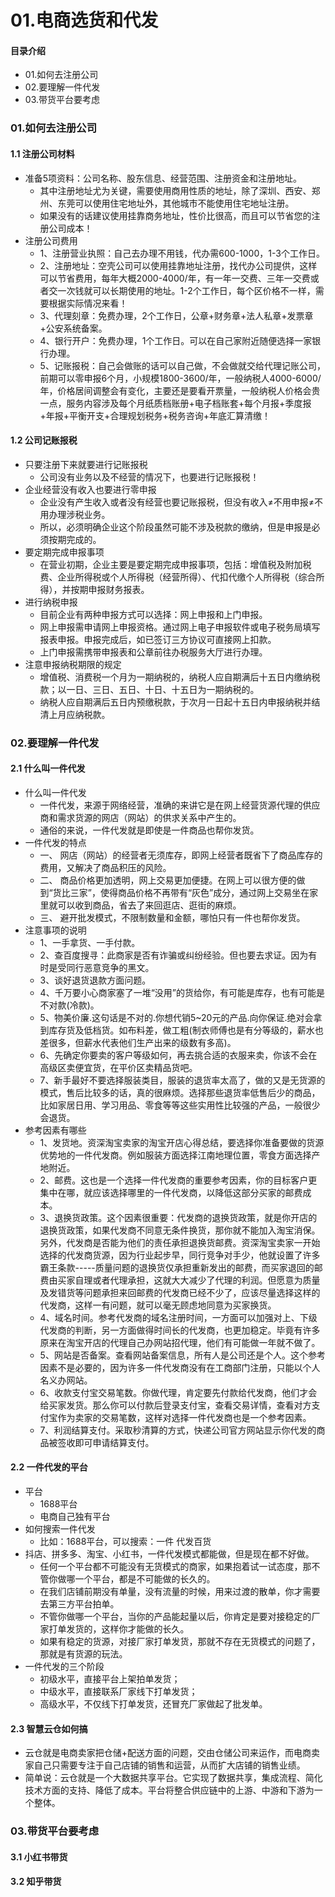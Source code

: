 # 01.电商选货和代发
#### 目录介绍
- 01.如何去注册公司
- 02.要理解一件代发
- 03.带货平台要考虑




### 01.如何去注册公司
#### 1.1 注册公司材料
- 准备5项资料：公司名称、股东信息、经营范围、注册资金和注册地址。
    - 其中注册地址尤为关键，需要使用商用性质的地址，除了深圳、西安、郑州、东莞可以使用住宅地址外，其他城市不能使用住宅地址注册。
    - 如果没有的话建议使用挂靠商务地址，性价比很高，而且可以节省您的注册公司成本！
- 注册公司费用
    - 1、注册营业执照：自己去办理不用钱，代办需600-1000，1-3个工作日。
    - 2、注册地址：空壳公司可以使用挂靠地址注册，找代办公司提供，这样可以节省费用，每年大概2000-4000/年，有一年一交费、三年一交费或者交一次钱就可以长期使用的地址。1-2个工作日，每个区价格不一样，需要根据实际情况来看！
    - 3、代理刻章：免费办理，2个工作日，公章+财务章+法人私章+发票章+公安系统备案。
    - 4、银行开户：免费办理，1个工作日。可以在自己家附近随便选择一家银行办理。
    - 5、记账报税：自己会做账的话可以自己做，不会做就交给代理记账公司，前期可以零申报6个月，小规模1800-3600/年，一般纳税人4000-6000/年，价格居间调整会有变化，主要还是要看开票量，一般纳税人价格会贵一点，服务内容涉及每个月纸质档账册+电子档账套+每个月报+季度报+年报+平衡开支+合理规划税务+税务咨询+年底汇算清缴！


#### 1.2 公司记账报税
- 只要注册下来就要进行记账报税
    - 公司没有业务以及不经营的情况下，也要进行记账报税！
- 企业经营没有收入也要进行零申报
    - 企业没有产生收入或者没有经营也要记账报税，但没有收入≠不用申报≠不用办理涉税业务。
    - 所以，必须明确企业这个阶段虽然可能不涉及税款的缴纳，但是申报是必须按期完成的。
- 要定期完成申报事项
    - 在营业初期，企业主要是要定期完成申报事项，包括：增值税及附加税费、企业所得税或个人所得税（经营所得）、代扣代缴个人所得税（综合所得），并按期申报财务报表。
- 进行纳税申报
    - 目前企业有两种申报方式可以选择：网上申报和上门申报。
    - 网上申报需申请网上申报资格。通过网上电子申报软件或电子税务局填写报表申报。申报完成后，如已签订三方协议可直接网上扣款。
    - 上门申报需携带申报表和公章前往办税服务大厅进行办理。
- 注意申报纳税期限的规定
    - 增值税、消费税一个月为一期纳税的，纳税人应自期满后十五日内缴纳税款；以一日、三日、五日、十日、十五日为一期纳税的。
    - 纳税人应自期满后五日内预缴税款，于次月一日起十五日内申报纳税并结清上月应纳税款。


### 02.要理解一件代发
#### 2.1 什么叫一件代发
- 什么叫一件代发
    - 一件代发，来源于网络经营，准确的来讲它是在网上经营货源代理的供应商和需求货源的网店（网站）的供求关系中产生的。
    - 通俗的来说，一件代发就是即使是一件商品也帮你发货。
- 一件代发的特点
    - 一、 网店（网站）的经营者无须库存，即网上经营者既省下了商品库存的费用，又解决了商品积压的风险。
    - 二、 商品价格更加透明，网上交易更加便捷。在网上可以很方便的做到“货比三家”，使得商品价格不再带有“灰色”成分，通过网上交易坐在家里就可以收到商品，省去了来回逛店、逛街的麻烦。
    - 三、 避开批发模式，不限制数量和金额，哪怕只有一件也帮你发货。
- 注意事项的说明
    - 1、一手拿货、一手付款。
    - 2、查百度搜寻：此商家是否有诈骗或纠纷经验。但也要去求证。因为有时是受同行恶意竞争的黑文。
    - 3、谈好退货退款方面问题。
    - 4、千万要小心商家塞了一堆“没用”的货给你，有可能是库存，也有可能是不对款(冷款)。
    - 5、物美价廉.这句话是不对的.你想代销5~20元的产品.向你保证.绝对会拿到库存货及低档货。如布料差，做工粗(制衣师傅也是有分等级的，薪水也差很多，但薪水代表他们生产出来的级数有多高)。
    - 6、先确定你要卖的客户等级如何，再去挑合适的衣服来卖，你该不会在高级区卖便宜货，在平价区卖精品货吧。
    - 7、新手最好不要选择服装类目，服装的退货率太高了，做的又是无货源的模式，售后比较多的话，真的很麻烦。选择那些退货率低售后少的商品，比如家居日用、学习用品、零食等等这些实用性比较强的产品，一般很少会退货。
- 参考因素有哪些
    - 1、发货地。资深淘宝卖家的淘宝开店心得总结，要选择你准备要做的货源优势地的一件代发商。例如服装方面选择江南地理位置，零食方面选择产地附近。
    - 2、邮费。这也是一个选择一件代发商的重要参考因素，你的目标客户更集中在哪，就应该选择哪里的一件代发商，以降低这部分买家的邮费成本。
    - 3、退换货政策。这个因素很重要：代发商的退换货政策，就是你开店的退换货政策，如果代发商不同意无条件换货，那你就不能加入淘宝消保。另外，代发商是否能为他们的责任承担退换货邮费。资深淘宝卖家一开始选择的代发商货源，因为行业起步早，同行竞争对手少，他就设置了许多霸王条款-----质量问题的退换货仅承担重新发出的邮费，而买家退回的邮费由买家自理或者代理承担，这就大大减少了代理的利润。但愿意为质量及发错货等问题承担来回邮费的代发商已经不少了，应该尽量选择这样的代发商，这样一有问题，就可以毫无顾虑地同意为买家换货。
    - 4、域名时间。参考代发商的域名注册时间，一方面可以加强对上、下级代发商的判断，另一方面做得时间长的代发商，也更加稳定。毕竟有许多原来在淘宝开店的代理自己办网站招代理，他们有可能做一年就不做了。
    - 5、网站是否备案。查看网站备案信息，所有人是公司还是个人。这个参考因素不是必要的，因为许多一件代发商没有在工商部门注册，只能以个人名义办网站。
    - 6、收款支付宝交易笔数。你做代理，肯定要先付款给代发商，他们才会给买家发货。那么你可以付款后登录支付宝，查看交易详情，查看对方支付宝作为卖家的交易笔数，这样对选择一件代发商也是一个参考因素。
    - 7、利润结算支付。采取秒清算的方式，快递公司官方网站显示你代发的商品被签收即可申请结算支付。



#### 2.2 一件代发的平台
- 平台
    - 1688平台
    - 电商自己独有平台
- 如何搜索一件代发
    - 比如：1688平台，可以搜索：一件 代发百货
- 抖店、拼多多、淘宝、小红书，一件代发模式都能做，但是现在都不好做。
    - 任何一个平台都不可能没有无货模式的商家，如果抱着试一试态度，那不管你做哪一个平台，都是不可能做的长久的。
    - 在我们店铺前期没有单量，没有流量的时候，用来过渡的散单，你才需要去第三方平台拍单。
    - 不管你做哪一个平台，当你的产品能起量以后，你肯定是要对接稳定的厂家打单发货的，这样你才能做的长久。
    - 如果有稳定的货源，对接厂家打单发货，那就不存在无货模式的问题了，那就是有货源的玩法。
- 一件代发的三个阶段
    - 初级水平，直接平台上架拍单发货；
    - 中级水平，直接联系厂家线下打单发货；
    - 高级水平，不仅线下打单发货，还冒充厂家做起了批发单。


#### 2.3 智慧云仓如何搞
- 云仓就是电商卖家把仓储+配送方面的问题，交由仓储公司来运作，而电商卖家自己只需要专注于自己店铺的销售和运营，从而扩大店铺的销售业绩。
- 简单说：云仓就是一个大数据共享平台。它实现了数据共享，集成流程、简化技术方面的支持、降低了成本。平台将整合供应链中的上游、中游和下游为一个整体。



### 03.带货平台要考虑
#### 3.1 小红书带货


#### 3.2 知乎带货














